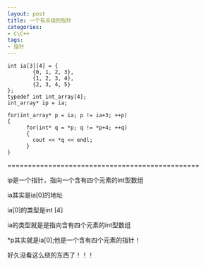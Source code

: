 ```yaml
---
layout: post
title: 一个有点绕的指针
categories:
- C\C++
tags:
- 指针
---
```



    int ia[3][4] = {
            {0, 1, 2, 3},
            {1, 2, 3, 4},
            {2, 3, 4, 5}
    };
    typedef int int_array[4];
    int_array* ip = ia;
    
    for(int_array* p = ia; p != ia+3; ++p)
    {
          for(int* q = *p; q != *p+4; ++q)
          {
            cout << *q << endl;
          }
    }
    


===============================================

ip是一个指针，指向一个含有四个元素的int型数组

ia其实是ia[0]的地址

ia[0]的类型是int [4]

ia的类型就是是指向含有四个元素的int型数组

*p其实就是ia[0];他是一个含有四个元素的指针！

好久没看这么绕的东西了！！！
